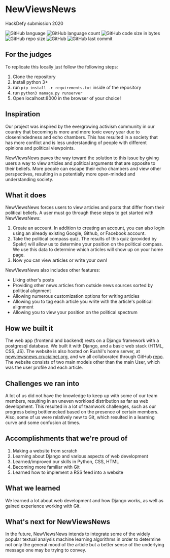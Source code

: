# NewViewsNews
HackDefy submission 2020



![GitHub language](https://img.shields.io/github/languages/top/rushilwiz/newviewsnews?color=FF6663)
![GitHub language count](https://img.shields.io/github/languages/count/rushilwiz/newviewsnews?color=FEB144)
![GitHub code size in bytes](https://img.shields.io/github/languages/code-size/rushilwiz/newviewsnews?color=FAFD7B)
![GitHub repo size](https://img.shields.io/github/repo-size/rushilwiz/newviewsnews?color=9EE09E)
![GitHub](https://img.shields.io/github/license/rushilwiz/newviewsnews?color=9EC1CF)
![GitHub last commit](https://img.shields.io/github/last-commit/rushilwiz/newviewsnews?color=CC99C9)

## For the judges

To replicate this locally just follow the following steps:

1. Clone the repository
2. Install python 3+
3. run ```pip install -r requirements.txt``` inside of the repository
4. run ```python3 manage.py runserver```
5. Open localhost:8000 in the browser of your choice!

## Inspiration
Our project was inspired by the evergrowing activism community in our country that becoming is more and more toxic every year due to closemindedness and echo chambers. This has resulted in a society that has more conflict and is less understanding of people with different opinions and political viewpoints.

NewViewsNews paves the way toward the solution to this issue by giving users a way to view articles and political arguments that are opposite to their beliefs. More people can escape their echo chambers and view other perspectives, resulting in a potentially more open-minded and understanding society.

## What it does
NewViewsNews forces users to view articles and posts that differ from their political beliefs. A user must go through these steps to get started with NewViewsNews:
1. Create an account. In addition to creating an account, you can also login using an already existing Google, Github, or Facebook account.
2. Take the political compass quiz. The results of this quiz (provided by Spekr) will allow us to determine your position on the political compass. We use this data to determine which articles will show up on your home page.
3. Now you can view articles or write your own!

NewViewsNews also includes other features:
- Liking other's posts
- Providing other news articles from outside news sources sorted by political alignment
- Allowing numerous customization options for writing articles
- Allowing you to tag each article you write with the article's political alignment
- Allowing you to view your position on the political spectrum

## How we built it

The web app (frontend and backend) rests on a Django framework with a postgresql database. We built it with Django, and a basic web stack (HTML, CSS, JS). The website is also hosted on Rushil's home server, at [newviewsnews.crucialnet.org](newviewsnews.crucialnet.org), and we all collaborated through GitHub [repo](github.com/rushilwiz/newviewsnews.git). The website consists of two main models other than the main User, which was the user profile and each article.

## Challenges we ran into
A lot of us did not have the knowledge to keep up with some of our team members, resulting in an uneven workload distribution as far as web development. This resulted in a lot of teamwork challenges, such as our progress being bottlenecked based on the presence of certain members. Also, some of us were relatively new to Git, which resulted in a learning curve and some confusion at times.

## Accomplishments that we're proud of
1. Making a website from scratch
2. Learning about Django and various aspects of web development
3. Learned/improved our skills in Python, CSS, HTML
4. Becoming more familiar with Git
5. Learned how to implement a RSS feed into a website

## What we learned
We learned a lot about web development and how Django works, as well as gained experience working with Git. 

## What's next for NewViewsNews
In the future, NewViewsNews intends to integrate some of the widely popular textual analysis machine learning algorithms in order to determine not only the general mood of the article but a better sense of the underlying message one may be trying to convey. 
